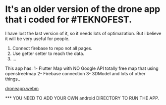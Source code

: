 # It's an older version of the drone app that i coded for #TEKNOFEST.
I have lost the last version of it, so it needs lots of optimazation.
But i believe it will be very useful for people. 
1. Connect firebase to repo not all pages.
2. Use getter setter to reach the data.
3. ...

This app has:
1- Flutter Map with NO Google API totally free map that using openstreetmap
2- Firebase connection
3- 3DModel and lots of other things..

[droneapp.webm](https://github.com/shawnvodjne/firna_flutter/assets/110738491/c9542ff1-f574-4581-9cb1-0fa574de43df)


*** YOU NEED TO ADD YOUR OWN android DIRECTORY TO RUN THE APP.
